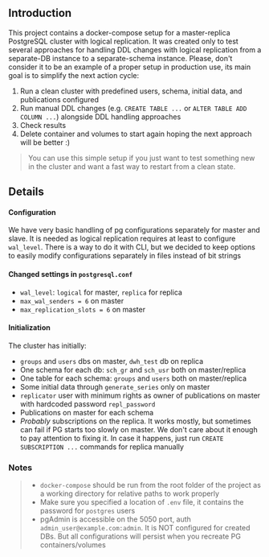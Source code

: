 ## Introduction
This project contains a docker-compose setup for a master-replica PostgreSQL cluster with logical replication. 
It was created only to test several approaches for handling DDL changes with logical replication from a separate-DB instance to a separate-schema instance.
Please, don't consider it to be an example of a proper setup in production use, its main goal is to simplify the next action cycle:
1. Run a clean cluster with predefined users, schema, initial data, and publications configured
2. Run manual DDL changes (e.g. `CREATE TABLE ...` or `ALTER TABLE ADD COLUMN ...`) alongside DDL handling approaches
3. Check results
4. Delete container and volumes to start again hoping the next approach will be better :)

> You can use this simple setup if you just want to test something new in the cluster and want a fast way to restart from a clean state.

## Details
#### Configuration
We have very basic handling of pg configurations separately for master and slave.
It is needed as logical replication requires at least to configure `wal_level`. 
There is a way to do it with CLI, but we decided to keep options to easily modify configurations separately in files instead of bit strings

#### Changed settings in `postgresql.conf`
- `wal_level`: `logical` for master, `replica` for replica
- `max_wal_senders = 6` on master
- `max_replication_slots = 6` on master

#### Initialization

The cluster has initially: 
- `groups` and `users` dbs on master, `dwh_test` db on replica
- One schema for each db: `sch_gr` and `sch_usr` both on master/replica
- One table for each schema: `groups` and `users` both on master/replica
- Some initial data through `generate_series` only on master
- `replicator` user with minimum rights as owner of publications on master with hardcoded password `repl_password`
- Publications on master for each schema
- _Probably_ subscriptions on the replica. It works mostly, but sometimes can fail if PG starts too slowly on master.
We don't care about it enough to pay attention to fixing it. In case it happens, just run 
`CREATE SUBSCRIPTION ...` commands for replica manually

### Notes 
> - `docker-compose` should be run from the root folder of the project as a working directory for relative paths to work properly
> - Make sure you specified a location of `.env` file, it contains the password for `postgres` users 
> - pgAdmin is accessible on the 5050 port, auth `admin_user@example.com:admin`. It is NOT configured for created DBs.
> But all configurations will persist when you recreate PG containers/volumes

